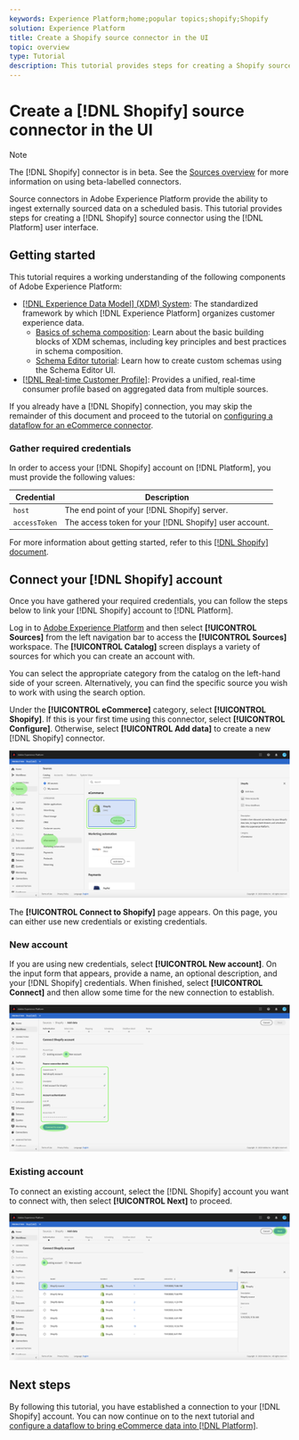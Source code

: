```yaml
---
keywords: Experience Platform;home;popular topics;shopify;Shopify
solution: Experience Platform
title: Create a Shopify source connector in the UI
topic: overview
type: Tutorial
description: This tutorial provides steps for creating a Shopify source connector using the Platform user interface.
---
```


# Create a [!DNL Shopify] source connector in the UI

>[!NOTE]
>
> The [!DNL Shopify] connector is in beta. See the [Sources overview](../../../../home.md#terms-and-conditions) for more information on using beta-labelled connectors.

Source connectors in Adobe Experience Platform provide the ability to ingest externally sourced data on a scheduled basis. This tutorial provides steps for creating a [!DNL Shopify] source connector using the [!DNL Platform] user interface.

## Getting started

This tutorial requires a working understanding of the following components of Adobe Experience Platform:

*   [[!DNL Experience Data Model] (XDM) System](../../../../../xdm/home.md): The standardized framework by which [!DNL Experience Platform] organizes customer experience data.
    *   [Basics of schema composition](../../../../../xdm/schema/composition.md): Learn about the basic building blocks of XDM schemas, including key principles and best practices in schema composition.
    *   [Schema Editor tutorial](../../../../../xdm/tutorials/create-schema-ui.md): Learn how to create custom schemas using the Schema Editor UI.
*   [[!DNL Real-time Customer Profile]](../../../../../profile/home.md): Provides a unified, real-time consumer profile based on aggregated data from multiple sources.

If you already have a [!DNL Shopify] connection, you may skip the remainder of this document and proceed to the tutorial on [configuring a dataflow for an eCommerce connector](../../dataflow/ecommerce.md).

### Gather required credentials

In order to access your [!DNL Shopify] account on [!DNL Platform], you must provide the following values:

| Credential | Description |
| ---------- | ----------- |
| `host` | The end point of your [!DNL Shopify] server.  |
| `accessToken` | The access token for your [!DNL Shopify] user account. |

For more information about getting started, refer to this [[!DNL Shopify] document](https://shopify.dev/concepts/about-apis/authentication).

## Connect your [!DNL Shopify] account

Once you have gathered your required credentials, you can follow the steps below to link your [!DNL Shopify] account to [!DNL Platform].

Log in to [Adobe Experience Platform](https://platform.adobe.com) and then select **[!UICONTROL Sources]** from the left navigation bar to access the **[!UICONTROL Sources]** workspace. The **[!UICONTROL Catalog]** screen displays a variety of sources for which you can create an account with.

You can select the appropriate category from the catalog on the left-hand side of your screen. Alternatively, you can find the specific source you wish to work with using the search option.

Under the **[!UICONTROL eCommerce]** category, select **[!UICONTROL Shopify]**. If this is your first time using this connector, select **[!UICONTROL Configure]**. Otherwise, select **[!UICONTROL Add data]** to create a new [!DNL Shopify] connector.

![catalog](../../../../images/tutorials/create/shopify/catalog.png)

The **[!UICONTROL Connect to Shopify]** page appears. On this page, you can either use new credentials or existing credentials.

### New account

If you are using new credentials, select **[!UICONTROL New account]**. On the input form that appears, provide a name, an optional description, and your [!DNL Shopify] credentials. When finished, select **[!UICONTROL Connect]** and then allow some time for the new connection to establish.

![connect](../../../../images/tutorials/create/shopify/new.png)

### Existing account

To connect an existing account, select the [!DNL Shopify] account you want to connect with, then select **[!UICONTROL Next]** to proceed.

![existing](../../../../images/tutorials/create/shopify/existing.png)

## Next steps

By following this tutorial, you have established a connection to your [!DNL Shopify] account. You can now continue on to the next tutorial and [configure a dataflow to bring eCommerce data into [!DNL Platform]](../../dataflow/marketing-automation.md).